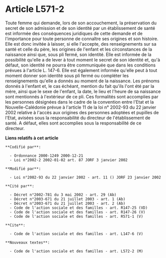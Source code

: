# Article L571-2

Toute femme qui demande, lors de son accouchement, la préservation du secret de son admission et de son identité par un
établissement de santé est informée des conséquences juridiques de cette demande et de l'importance pour toute personne de
connaître ses origines et son histoire. Elle est donc invitée à laisser, si elle l'accepte, des renseignements sur sa santé
et celle du père, les origines de l'enfant et les circonstances de la naissance ainsi que, sous pli fermé, son identité. Elle
est informée de la possibilité qu'elle a de lever à tout moment le secret de son identité et, qu'à défaut, son identité ne
pourra être communiquée que dans les conditions prévues à l'article L. 147-6. Elle est également informée qu'elle peut à tout
moment donner son identité sous pli fermé ou compléter les renseignements qu'elle a donnés au moment de la naissance. Les
prénoms donnés à l'enfant et, le cas échéant, mention du fait qu'ils l'ont été par la mère, ainsi que le sexe de l'enfant, la
date, le lieu et l'heure de sa naissance sont mentionnés à l'extérieur de ce pli. Ces formalités sont accomplies par les
personnes désignées dans le cadre de la convention entre l'Etat et la Nouvelle-Calédonie prévue à l'article 11 de la loi n°
2002-93 du 22 janvier 2002 relative à l'accès aux origines des personnes adoptées et pupilles de l'Etat, avisées sous la
responsabilité du directeur de l'établissement de santé. A défaut, elles sont accomplies sous la responsabilité de ce
directeur.

**Liens relatifs à cet article**

	**Codifié par**:

	  - Ordonnance 2000-1249 2000-12-21
	  - Loi n°2002-2 2002-01-02 art. 87 JORF 3 janvier 2002

	**Modifié par**:

	  - Loi n°2002-93 du 22 janvier 2002 - art. 11 () JORF 23 janvier 2002

	**Cité par**:

	  - Décret n°2002-781 du 3 mai 2002 - art. 29 (Ab)
	  - Décret n°2003-671 du 21 juillet 2003 - art. 1 (Ab)
	  - Décret n°2003-671 du 21 juillet 2003 - art. 2 (Ab)
	  - Code de l'action sociale et des familles - art. R147-25 (VD)
	  - Code de l'action sociale et des familles - art. R147-26 (V)
	  - Code de l'action sociale et des familles - art. R571-1 (V)

	**Cite**:

	  - Code de l'action sociale et des familles - art. L147-6 (V)

	**Nouveaux textes**:

	  - Code de l'action sociale et des familles - art. L572-2 (M)
